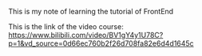 This is my note of learning the tutorial of FrontEnd

This is the link of the video course:
https://www.bilibili.com/video/BV1gY4y1U78C?p=1&vd_source=0d66ec760b2f26d708fa82e6d4d1645c

